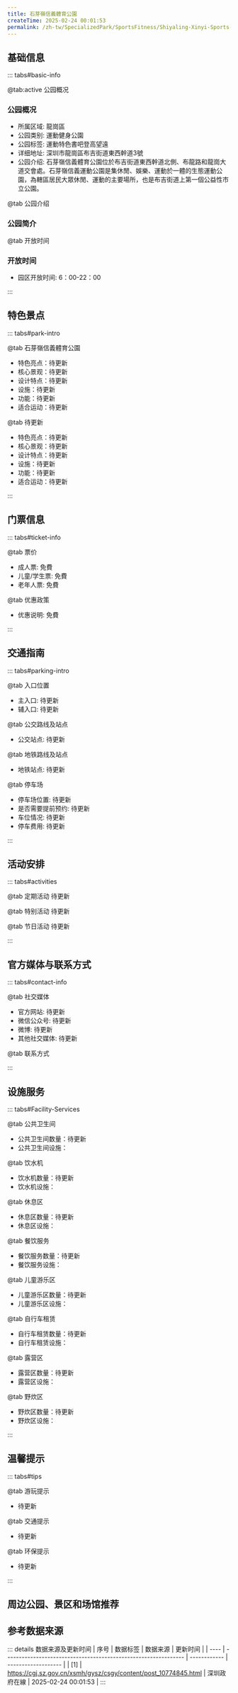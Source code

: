 ```yaml
---
title: 石芽嶺信義體育公園
createTime: 2025-02-24 00:01:53
permalink: /zh-tw/SpecializedPark/SportsFitness/Shiyaling-Xinyi-Sports-Park/
---
```



<script setup>
import ImageSwiper from '/.vuepress/theme/components/ImageSwiper.vue'
// 轮播图数据
const swiperItems = [
    {
                link: 'https://cgj.sz.gov.cn/img/4/4005/4005784/10774845.jpg',
                title: '石芽嶺信義體育公園',
                description: '',
                author: '深圳政府在線',
                date: '2025/02/25'
                },
  {
                link: 'https://cgj.sz.gov.cn/img/4/4005/4005784/10774845.jpg',
                title: '石芽嶺信義體育公園',
                description: '',
                author: '深圳政府在線',
                date: '2025/02/25'
                }
]
// 配置项
const swiperConfig = {
  height: 500,
  showInfo: true
}
</script>
<!-- 轮播图组件 -->
<ImageSwiper :items="swiperItems" :config="swiperConfig" />



## 基础信息

::: tabs#basic-info

@tab:active 公园概况
### 公园概况
- 所属区域: 龍崗區
- 公园类别: 運動健身公園
- 公园标签: 運動特色書吧登高望遠
- 详细地址: 深圳市龍崗區布吉街道東西幹道3號
- 公园介绍: 石芽嶺信義體育公園位於布吉街道東西幹道北側、布龍路和龍崗大道交會處。石芽嶺信義運動公園是集休閒、娛樂、運動於一體的生態運動公園，為轄區居民大眾休閒、運動的主要場所，也是布吉街道上第一個公益性市立公園。

@tab 公园介绍
### 公园简介
@tab 开放时间
### 开放时间
- 园区开放时间: 6：00-22：00

:::

## 特色景点

::: tabs#park-intro

@tab 石芽嶺信義體育公園
<ImageCard
image="https://cgj.sz.gov.cn/images/index20230710_1.png"
    title="石芽嶺信義體育公園"
    description="休閒登山道、公園書吧/圖書館、市民文化活動館等特色景觀。"
    date=""
    author="深圳政府在線"
/>


- 特色亮点：待更新
- 核心景观：待更新
- 设计特点：待更新
- 设施：待更新
- 功能：待更新
- 适合运动：待更新

@tab 待更新
<ImageCard
image="https://cgj.sz.gov.cn/images/index20230710_1.png"
    title="石芽嶺信義體育公園"
    description="休閒登山道、公園書吧/圖書館、市民文化活動館等特色景觀。"
    date=""
    author="深圳政府在線"
/>


- 特色亮点：待更新
- 核心景观：待更新
- 设计特点：待更新
- 设施：待更新
- 功能：待更新
- 适合运动：待更新

:::

## 门票信息

::: tabs#ticket-info

@tab 票价
- 成人票: 免費
- 儿童/学生票: 免費
- 老年人票: 免費

@tab 优惠政策
- 优惠说明: 免費

:::

## 交通指南

::: tabs#parking-intro

@tab 入口位置
- 主入口: 待更新
- 辅入口: 待更新

@tab 公交路线及站点
- 公交站点: 待更新

@tab 地铁路线及站点
- 地铁站点: 待更新

@tab 停车场
- 停车场位置: 待更新
- 是否需要提前预约: 待更新
- 车位情况: 待更新
- 停车费用: 待更新

:::

## 活动安排

::: tabs#activities

@tab 定期活动
待更新

@tab 特别活动
待更新

@tab 节日活动
待更新

:::

## 官方媒体与联系方式

::: tabs#contact-info

@tab 社交媒体
- 官方网站: 待更新
- 微信公众号: 待更新
- 微博: 待更新
- 其他社交媒体: 待更新

@tab 联系方式

:::

## 设施服务

::: tabs#Facility-Services

@tab 公共卫生间
- 公共卫生间数量：待更新
- 公共卫生间设施：

@tab 饮水机
- 饮水机数量：待更新
- 饮水机设施：

@tab 休息区
- 休息区数量：待更新
- 休息区设施：

@tab 餐饮服务
- 餐饮服务数量：待更新
- 餐饮服务设施：

@tab 儿童游乐区
- 儿童游乐区数量：待更新
- 儿童游乐区设施：

@tab 自行车租赁
- 自行车租赁数量：待更新
- 自行车租赁设施：

@tab 露营区
- 露营区数量：待更新
- 露营区设施：

@tab 野炊区
- 野炊区数量：待更新
- 野炊区设施：

:::

## 温馨提示

::: tabs#tips

@tab 游玩提示
- 待更新

@tab 交通提示
- 待更新

@tab 环保提示
- 待更新

:::

## 周边公园、景区和场馆推荐

<CardGrid>
  <ImageCard
        image="https://cgj.sz.gov.cn/img/4/4005/4005785/10774858.jpg"
        title="白鷺湖公園"
        description="白鷺湖公園佔地共84,707平方米，北面以料坑大道為界，東臨南光高速，以公園內湖'白鷺湖'命名。公園以白鷺湖為中心在湖中心建造一座“湖心島”，島中種植了兩叢金剛竹，並在廣場正中心向位置建造一座“湖心亭”，兩邊種植了兩排垂柳，微風襲來，柳枝搖曳，可坐在亭中靜靜享受休憩時光，是周邊社區居民日常休閒、散步、遊玩的好去處。"
        href="/zh-tw/ComprehensivePark/Bailu-Lake-Park/"
        author="深圳政府在線"
        date="2025/01/02"
      />
      <ImageCard
        image="https://cgj.sz.gov.cn/img/4/4005/4005785/10774858.jpg"
        title="白鷺湖公園"
        description="白鷺湖公園佔地共84,707平方米，北面以料坑大道為界，東臨南光高速，以公園內湖'白鷺湖'命名。公園以白鷺湖為中心在湖中心建造一座“湖心島”，島中種植了兩叢金剛竹，並在廣場正中心向位置建造一座“湖心亭”，兩邊種植了兩排垂柳，微風襲來，柳枝搖曳，可坐在亭中靜靜享受休憩時光，是周邊社區居民日常休閒、散步、遊玩的好去處。"
        href="/zh-tw/ComprehensivePark/Bailu-Lake-Park/"
        author="深圳政府在線"
        date="2025/01/02"
      />
    </CardGrid>


## 参考数据来源

::: details 数据来源及更新时间
| 序号 | 数据标签                                                        | 数据来源     | 更新时间            |
| ---- | --------------------------------------------------------------- | ------------ | ------------------- |
| [1]  | https://cgj.sz.gov.cn/xsmh/gysz/csgy/content/post_10774845.html | 深圳政府在線 | 2025-02-24 00:01:53 |
:::


